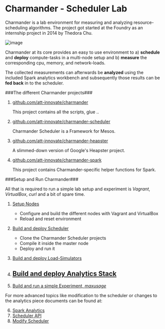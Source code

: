 Charmander - Scheduler Lab
==========================

Charmander is a lab environment for measuring and analyzing resource-scheduling algorithms.
The project got started at the Foundry as an internship project in 2014 by Thedora Chu.

![image](https://github.com/att-innovate/charmander/blob/master/docs/assets/CharmanderSchedulerLab.png?raw=true)

Charmander at its core provides an easy to use environment to a) **schedule** and **deploy** compute-tasks in a multi-node setup
and b) **measure** the corresponding cpu, memory, and network-loads.

The collected measurements can afterwards be **analyzed** using the included Spark analytics workbench and subsequently
those results can be **fed back** in to the scheduler.


###The different Charmander projects###


1. [github.com/att-innovate/charmander][1]

    This project contains all the scripts, glue ..


2. [github.com/att-innovate/charmander-scheduler][2]

    Charmander Scheduler is a Framework for Mesos.


3. [github.com/att-innovate/charmander-heapster][3]

    A slimmed-down version of Google's Heapster project.


4. [github.com/att-innovate/charmander-spark][4]

    This project contains Charmander-specific helper functions for Spark.


###Setup and Run Charmander###

All that is required to run a simple lab setup and experiment is _Vagrant_, _VirtualBox_, _curl_ and a bit of spare time.

1. [Setup Nodes][5]

    - Configure and build the different nodes with Vagrant and VirtualBox
    - Reload and reset environment

2. [Build and deploy Scheduler][5]

    - Clone the Charmander Scheduler projects
    - Compile it inside the master node
    - Deploy and run it

3. [Build and deploy Load-Simulators][5]

4. [Build and deploy Analytics Stack][5]
    -

5. [Build and run a simple Experiment, _maxusage_][5]

For more advanced topics like modification to the scheduler or changes to the analytics piece documents can be found at:

6. [Spark Analytics][5]
7. [Scheduler API][5]
8. [Modify Scheduler][5]


[1]: https://github.com/att-innovate/charmander
[2]: https://github.com/att-innovate/charmander-scheduler
[3]: https://github.com/att-innovate/charmander-heapster
[4]: https://github.com/att-innovate/charmander-spark
[5]: https://github.com/att-innovate/charmander/blob/master/docs/SETUPNODES.md
